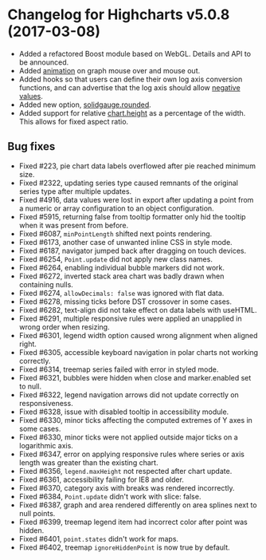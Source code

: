 # Changelog for Highcharts v5.0.8 (2017-03-08)
        
- Added a refactored Boost module based on WebGL. Details and API to be announced.
- Added [animation](http://api.highcharts.com/highcharts/plotOptions.series.states.hover.animation) on graph mouse over and mouse out.
- Added hooks so that users can define their own log axis conversion functions, and can advertise that the log axis should allow [negative values](http://jsfiddle.net/gh/get/library/pure/highcharts/highcharts/tree/samples/highcharts/yaxis/type-log-negative/).
- Added new option, [solidgauge.rounded](http://api.highcharts.com/highcharts/plotOptions.solidgauge.rounded).
- Added support for relative [chart.height](http://api.highcharts.com/highcharts/chart.height) as a percentage of the width. This allows for fixed aspect ratio.

## Bug fixes
- Fixed #223, pie chart data labels overflowed after pie reached minimum size.
- Fixed #2322, updating series type caused remnants of the original series type after multiple updates.
- Fixed #4916, data values were lost in export after updating a point from a numeric or array configuration to an object configuration.
- Fixed #5915, returning false from tooltip formatter only hid the tooltip when it was present from before.
- Fixed #6087, `minPointLength` shifted next points rendering.
- Fixed #6173, another case of unwanted inline CSS in style mode.
- Fixed #6187, navigator jumped back after dragging on touch devices.
- Fixed #6254, `Point.update` did not apply new class names.
- Fixed #6264, enabling individual bubble markers did not work.
- Fixed #6272, inverted stack area chart was badly drawn when containing nulls.
- Fixed #6274, `allowDecimals: false` was ignored with flat data.
- Fixed #6278, missing ticks before DST crossover in some cases.
- Fixed #6282, text-align did not take effect on data labels with useHTML.
- Fixed #6291, multiple responsive rules were applied an unapplied in wrong order when resizing.
- Fixed #6301, legend width option caused wrong alignment when aligned right.
- Fixed #6305, accessible keyboard navigation in polar charts not working correctly.
- Fixed #6314, treemap series failed with error in styled mode.
- Fixed #6321, bubbles were hidden when close and marker.enabled set to null.
- Fixed #6322, legend navigation arrows did not update correctly on responsiveness.
- Fixed #6328, issue with disabled tooltip in accessibility module.
- Fixed #6330, minor ticks affecting the computed extremes of Y axes in some cases.
- Fixed #6330, minor ticks were not applied outside major ticks on a logarithmic axis.
- Fixed #6347, error on applying responsive rules where series or axis length was greater than the existing chart.
- Fixed #6356, `legend.maxHeight` not respected after chart update.
- Fixed #6361, accessibility failing for IE8 and older.
- Fixed #6370, category axis with breaks was rendered incorrectly.
- Fixed #6384, `Point.update` didn't work with slice: false.
- Fixed #6387, graph and area rendered differently on area splines next to null points.
- Fixed #6399, treemap legend item had incorrect color after point was hidden.
- Fixed #6401, `point.states` didn't work for maps.
- Fixed #6402, treemap `ignoreHiddenPoint` is now true by default.